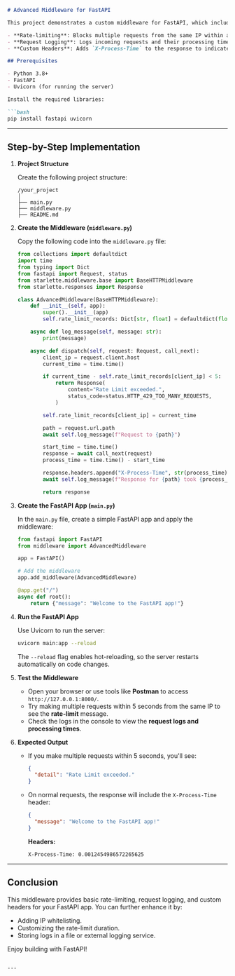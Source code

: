 
```markdown
# Advanced Middleware for FastAPI

This project demonstrates a custom middleware for FastAPI, which includes:

- **Rate-limiting**: Blocks multiple requests from the same IP within a 5-second window.
- **Request Logging**: Logs incoming requests and their processing times.
- **Custom Headers**: Adds `X-Process-Time` to the response to indicate how long the request took to process.

## Prerequisites

- Python 3.8+
- FastAPI
- Uvicorn (for running the server)

Install the required libraries:

```bash
pip install fastapi uvicorn
```

---

## Step-by-Step Implementation

1. **Project Structure**

   Create the following project structure:

   ```
   /your_project
   │
   ├── main.py
   ├── middleware.py
   ├── README.md
   ```

2. **Create the Middleware (`middleware.py`)**

   Copy the following code into the `middleware.py` file:

   ```python
   from collections import defaultdict
   import time
   from typing import Dict
   from fastapi import Request, status
   from starlette.middleware.base import BaseHTTPMiddleware
   from starlette.responses import Response

   class AdvancedMiddleware(BaseHTTPMiddleware):
       def __init__(self, app):
           super().__init__(app)
           self.rate_limit_records: Dict[str, float] = defaultdict(float)

       async def log_message(self, message: str):
           print(message)

       async def dispatch(self, request: Request, call_next):
           client_ip = request.client.host
           current_time = time.time()

           if current_time - self.rate_limit_records[client_ip] < 5:
               return Response(
                   content="Rate Limit exceeded.",
                   status_code=status.HTTP_429_TOO_MANY_REQUESTS,
               )

           self.rate_limit_records[client_ip] = current_time

           path = request.url.path
           await self.log_message(f"Request to {path}")

           start_time = time.time()
           response = await call_next(request)
           process_time = time.time() - start_time

           response.headers.append("X-Process-Time", str(process_time))
           await self.log_message(f"Response for {path} took {process_time} second")

           return response
   ```

3. **Create the FastAPI App (`main.py`)**

   In the `main.py` file, create a simple FastAPI app and apply the middleware:

   ```python
   from fastapi import FastAPI
   from middleware import AdvancedMiddleware

   app = FastAPI()

   # Add the middleware
   app.add_middleware(AdvancedMiddleware)

   @app.get("/")
   async def root():
       return {"message": "Welcome to the FastAPI app!"}
   ```

4. **Run the FastAPI App**

   Use Uvicorn to run the server:

   ```bash
   uvicorn main:app --reload
   ```

   The `--reload` flag enables hot-reloading, so the server restarts automatically on code changes.

5. **Test the Middleware**

   - Open your browser or use tools like **Postman** to access `http://127.0.0.1:8000/`.
   - Try making multiple requests within 5 seconds from the same IP to see the **rate-limit** message.
   - Check the logs in the console to view the **request logs and processing times**.

6. **Expected Output**

   - If you make multiple requests within 5 seconds, you'll see:

     ```json
     {
       "detail": "Rate Limit exceeded."
     }
     ```

   - On normal requests, the response will include the `X-Process-Time` header:

     ```json
     {
       "message": "Welcome to the FastAPI app!"
     }
     ```

     **Headers:**
     ```
     X-Process-Time: 0.0012454986572265625
     ```

---

## Conclusion

This middleware provides basic rate-limiting, request logging, and custom headers for your FastAPI app. You can further enhance it by:
- Adding IP whitelisting.
- Customizing the rate-limit duration.
- Storing logs in a file or external logging service.

Enjoy building with FastAPI!
```

---

